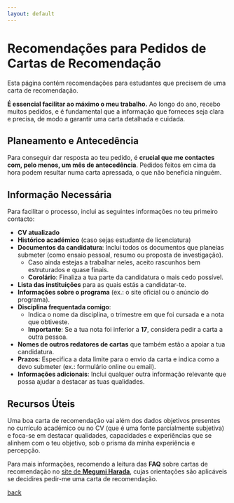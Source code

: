 ```yaml
---
layout: default
---
```

# Recomendações para Pedidos de Cartas de Recomendação

Esta página contém recomendações para estudantes que precisem de uma carta de recomendação.

**É essencial facilitar ao máximo o meu trabalho.** Ao longo do ano, recebo muitos pedidos, e é fundamental que a informação que forneces seja clara e precisa, de modo a garantir uma carta detalhada e cuidada.

## Planeamento e Antecedência
Para conseguir dar resposta ao teu pedido, é **crucial que me contactes com, pelo menos, um mês de antecedência**. Pedidos feitos em cima da hora podem resultar numa carta apressada, o que não beneficia ninguém.

## Informação Necessária
Para facilitar o processo, inclui as seguintes informações no teu primeiro contacto:

- **CV atualizado**  
- **Histórico académico** (caso sejas estudante de licenciatura)  
- **Documentos da candidatura**: Inclui todos os documentos que planeias submeter (como ensaio pessoal, resumo ou proposta de investigação).  
  - Caso ainda estejas a trabalhar neles, aceito rascunhos bem estruturados e quase finais.  
  - **Corolário**: Finaliza a tua parte da candidatura o mais cedo possível.  
- **Lista das instituições** para as quais estás a candidatar-te.  
- **Informações sobre o programa** (ex.: o site oficial ou o anúncio do programa).  
- **Disciplina frequentada comigo**:  
  - Indica o nome da disciplina, o trimestre em que foi cursada e a nota que obtiveste.  
  - **Importante**: Se a tua nota foi inferior a **17**, considera pedir a carta a outra pessoa.  
- **Nomes de outros redatores de cartas** que também estão a apoiar a tua candidatura.  
- **Prazos**: Especifica a data limite para o envio da carta e indica como a devo submeter (ex.: formulário online ou email).  
- **Informações adicionais**: Inclui qualquer outra informação relevante que possa ajudar a destacar as tuas qualidades.

## Recursos Úteis
Uma boa carta de recomendação vai além dos dados objetivos presentes no currículo académico ou no CV (que é uma fonte parcialmente subjetiva) e foca-se em destacar qualidades, capacidades e experiências que se alinhem com o teu objetivo, sob o prisma da minha experiência e percepção.

Para mais informações, recomendo a leitura das **FAQ** sobre cartas de recomendação no [site de **Megumi Harada**](https://www.math.mcmaster.ca/~haradam/letters.html), cujas orientações são aplicáveis se decidires pedir-me uma carta de recomendação.

[back](./)

